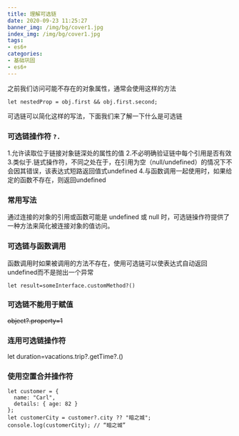 ```yaml
---
title: 理解可选链
date: 2020-09-23 11:25:27
banner_img: /img/bg/cover1.jpg
index_img: /img/bg/cover1.jpg
tags:
- es6+
categories:
- 基础巩固
- es6+
---
```


之前我们访问可能不存在的对象属性，通常会使用这样的方法

```
let nestedProp = obj.first && obj.first.second;
```
可选链可以简化这样的写法，下面我们来了解一下什么是可选链

### 可选链操作符 `?.`
1.允许读取位于链接对象链深处的属性的值
2.不必明确验证链中每个引用是否有效
3.类似于.链式操作符，不同之处在于，在引用为空（null/undefined）的情况下不会因其错误，该表达式短路返回值式undefined
4.与函数调用一起使用时，如果给定的函数不存在，则返回undefined

### 常用写法
通过连接的对象的引用或函数可能是 undefined 或 null 时，可选链操作符提供了一种方法来简化被连接对象的值访问。

### 可选链与函数调用
函数调用时如果被调用的方法不存在，使用可选链可以使表达式自动返回undefined而不是抛出一个异常

```
let result=someInterface.customMethod?()
```

### 可选链不能用于赋值
~~object?.property=1~~

### 连用可选链操作符
let duration=vacations.trip?.getTime?.()

### 使用空置合并操作符
```
let customer = {
  name: "Carl",
  details: { age: 82 }
};
let customerCity = customer?.city ?? "暗之城";
console.log(customerCity); // “暗之城”
```
